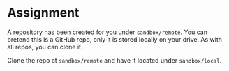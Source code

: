 # Assignment

A repository has been created for you under `sandbox/remote`. You can pretend this is a GitHub repo,
only it is stored locally on your drive. As with all repos, you can clone it.

Clone the repo at `sandbox/remote` and have it located under `sandbox/local`.
